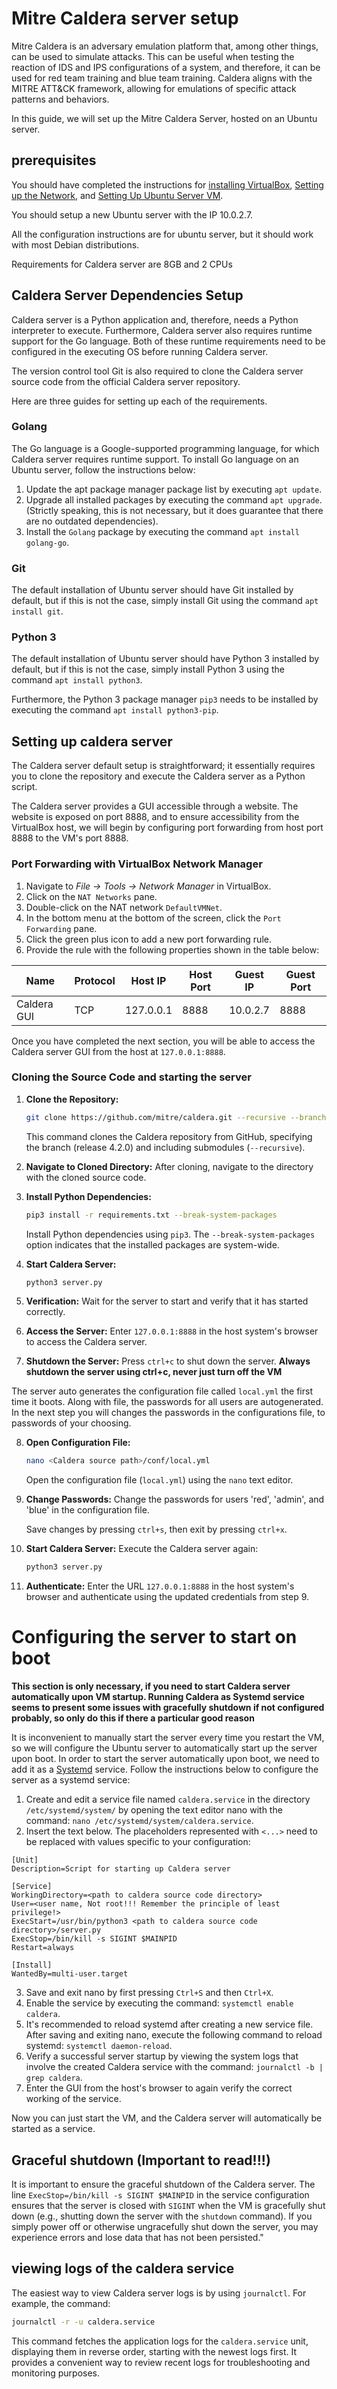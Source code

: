 # Mitre Caldera server setup
Mitre Caldera is an adversary emulation platform that, among other things, can be used to simulate attacks. This can be useful when testing the reaction of IDS and IPS configurations of a system, and therefore, it can be used for red team training and blue team training. Caldera aligns with the MITRE ATT&CK framework, allowing for emulations of specific attack patterns and behaviors.

In this guide, we will set up the Mitre Caldera Server, hosted on an Ubuntu server.

## prerequisites 
You should have completed the instructions for [installing VirtualBox](./EnviromentSetup.md#install-virtual-box), [Setting up the Network](./EnviromentSetup.md#setting-up-the-network), and [Setting Up Ubuntu Server VM](./EnviromentSetup.md#setting-up-ubuntu-server-vm).

You should setup a new Ubuntu server with the IP 10.0.2.7.

All the configuration instructions are for ubuntu server, but it should work with most Debian distributions.
  
Requirements for Caldera server are 8GB and 2 CPUs

## Caldera Server Dependencies Setup

Caldera server is a Python application and, therefore, needs a Python interpreter to execute. Furthermore, Caldera server also requires runtime support for the Go language. Both of these runtime requirements need to be configured in the executing OS before running Caldera server.

The version control tool Git is also required to clone the Caldera server source code from the official Caldera server repository.

Here are three guides for setting up each of the requirements.

### Golang
The Go language is a Google-supported programming language, for which Caldera server requires runtime support. To install Go language on an Ubuntu server, follow the instructions below:

1. Update the apt package manager package list by executing `apt update`.
2. Upgrade all installed packages by executing the command `apt upgrade`. (Strictly speaking, this is not necessary, but it does guarantee that there are no outdated dependencies).
3. Install the `Golang` package by executing the command `apt install golang-go`.

### Git
The default installation of Ubuntu server should have Git installed by default, but if this is not the case, simply install Git using the command `apt install git`.

### Python 3
The default installation of Ubuntu server should have Python 3 installed by default, but if this is not the case, simply install Python 3 using the command `apt install python3`.

Furthermore, the Python 3 package manager `pip3` needs to be installed by executing the command `apt install python3-pip`.
  
## Setting up caldera server
The Caldera server default setup is straightforward; it essentially requires you to clone the repository and execute the Caldera server as a Python script.

The Caldera server provides a GUI accessible through a website. The website is exposed on port 8888, and to ensure accessibility from the VirtualBox host, we will begin by configuring port forwarding from host port 8888 to the VM's port 8888.

### Port Forwarding with VirtualBox Network Manager

1. Navigate to _File -> Tools -> Network Manager_ in VirtualBox.
2. Click on the `NAT Networks` pane.
3. Double-click on the NAT network `DefaultVMNet`.
4. In the bottom menu at the bottom of the screen, click the `Port Forwarding` pane.
5. Click the green plus icon to add a new port forwarding rule.
6. Provide the rule with the following properties shown in the table below:

  | Name        | Protocol | Host IP    | Host Port | Guest IP | Guest Port |
  | ----------- | -------- | ---------- | --------- | -------- | ---------- |
  | Caldera GUI | TCP      | 127.0.0.1  | 8888      | 10.0.2.7 | 8888       |

  Once you have completed the next section, you will be able to access the Caldera server GUI from the host at `127.0.0.1:8888`.

### Cloning the Source Code and starting the server

1. **Clone the Repository:**
   ```bash
   git clone https://github.com/mitre/caldera.git --recursive --branch 4.2.0
   ```

   This command clones the Caldera repository from GitHub, specifying the branch (release 4.2.0) and including submodules (`--recursive`).

2. **Navigate to Cloned Directory:**
   After cloning, navigate to the directory with the cloned source code.

3. **Install Python Dependencies:**
   ```bash
   pip3 install -r requirements.txt --break-system-packages
   ```

   Install Python dependencies using `pip3`. The `--break-system-packages` option indicates that the installed packages are system-wide.

4. **Start Caldera Server:**
   ```bash
   python3 server.py
   ```

5. **Verification:**
   Wait for the server to start and verify that it has started correctly.

6. **Access the Server:**
   Enter `127.0.0.1:8888` in the host system's browser to access the Caldera server.

7. **Shutdown the Server:**
   Press `ctrl+c` to shut down the server. **Always shutdown the server using ctrl+c, never just turn off the VM**
  
The server auto generates the configuration file called `local.yml` the first time it boots.
Along with file, the passwords for all users are autogenerated. In the next step you will changes
the passwords in the configurations file, to  passwords of your choosing.

8. **Open Configuration File:**
   ```bash
   nano <Caldera source path>/conf/local.yml
   ```

   Open the configuration file (`local.yml`) using the `nano` text editor.

9. **Change Passwords:**
   Change the passwords for users 'red', 'admin', and 'blue' in the configuration file.

   Save changes by pressing `ctrl+s`, then exit by pressing `ctrl+x`.

10. **Start Caldera Server:**
    Execute the Caldera server again:
    ```bash
    python3 server.py
    ```

11. **Authenticate:**
    Enter the URL `127.0.0.1:8888` in the host system's browser and authenticate using the updated credentials from step 9.

# Configuring the server to start on boot
**This section is only necessary, if you need to start Caldera server automatically upon VM startup. Running Caldera as Systemd service seems to present some issues with gracefully shutdown if not configured probably, so only do this if there a particular good reason**
  
It is inconvenient to manually start the server every time you restart the VM, so we will configure the Ubuntu server to automatically start up the server upon boot. In order to start the server automatically upon boot, we need to add it as a [Systemd](https://www.linux.com/training-tutorials/understanding-and-using-systemd/) service. Follow the instructions below to configure the server as a systemd service:

1. Create and edit a service file named `caldera.service` in the directory `/etc/systemd/system/` by opening the text editor nano with the command: `nano /etc/systemd/system/caldera.service`.
2. Insert the text below. The placeholders represented with `<...>` need to be replaced with values specific to your configuration:

```
[Unit]
Description=Script for starting up Caldera server

[Service]
WorkingDirectory=<path to caldera source code directory>
User=<user name, Not root!!! Remember the principle of least privilege!>
ExecStart=/usr/bin/python3 <path to caldera source code directory>/server.py
ExecStop=/bin/kill -s SIGINT $MAINPID
Restart=always

[Install]
WantedBy=multi-user.target
```

3. Save and exit nano by first pressing `Ctrl+S` and then `Ctrl+X`.
4. Enable the service by executing the command: `systemctl enable caldera`.
5. It's recommended to reload systemd after creating a new service file. After saving and exiting nano, execute the following command to reload systemd: `systemctl daemon-reload`.
6. Verify a successful server startup by viewing the system logs that involve the created Caldera service with the command: `journalctl -b | grep caldera`.
7. Enter the GUI from the host's browser to again verify the correct working of the service.

Now you can just start the VM, and the Caldera server will automatically be started as a service.

## Graceful shutdown (Important to read!!!)
It is important to ensure the graceful shutdown of the Caldera server. The line `ExecStop=/bin/kill -s SIGINT $MAINPID` in the service configuration ensures that the server is closed with `SIGINT` when the VM is gracefully shut down (e.g., shutting down the server with the `shutdown` command). If you simply power off or otherwise ungracefully shut down the server, you may experience errors and lose data that has not been persisted."

## viewing logs of the caldera service
The easiest way to view Caldera server logs is by using `journalctl`. For example, the command:

```bash
journalctl -r -u caldera.service
```

This command fetches the application logs for the `caldera.service` unit, displaying them in reverse order, starting with the newest logs first. It provides a convenient way to review recent logs for troubleshooting and monitoring purposes.